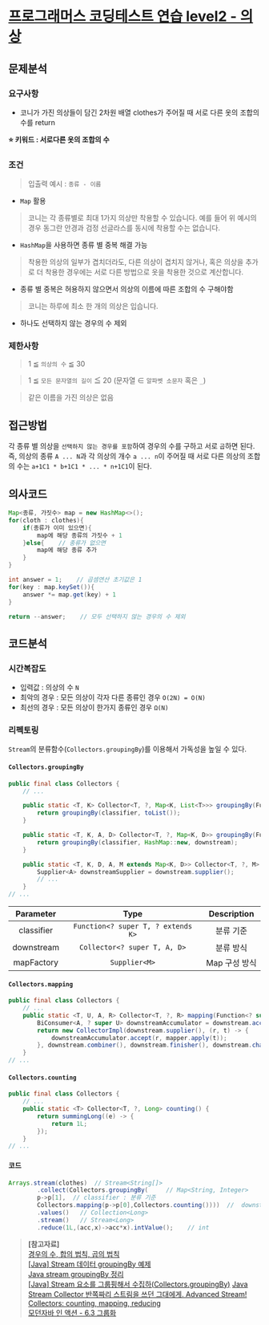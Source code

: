# [프로그래머스 코딩테스트 연습 level2 - 의상](https://school.programmers.co.kr/learn/courses/30/lessons/42578?language=java)

## 문제분석

### 요구사항

* 코니가 가진 의상들이 담긴 2차원 배열 clothes가 주어질 때 서로 다른 옷의 조합의 수를 return

**⭐️ 키워드 : 서로다른 옷의 조합의 수**

### 조건

> 입출력 예시 : `종류 - 이름`

* `Map` 활용

> 코니는 각 종류별로 최대 1가지 의상만 착용할 수 있습니다. 예를 들어 위 예시의 경우 동그란 안경과 검정 선글라스를 동시에 착용할 수는 없습니다.

* `HashMap`을 사용하면 종류 별 중복 해결 가능

> 착용한 의상의 일부가 겹치더라도, 다른 의상이 겹치지 않거나, 혹은 의상을 추가로 더 착용한 경우에는 서로 다른 방법으로 옷을 착용한 것으로 계산합니다.

* 종류 별 중복은 허용하지 않으면서 의상의 이름에 따른 조합의 수 구해야함

> 코니는 하루에 최소 한 개의 의상은 입습니다.

* 하나도 선택하지 않는 경우의 수 제외

### 제한사항

> 1 ≦ `의상의 수` ≦ 30

> 1 ≦ `모든 문자열의 길이` ≦ 20 (문자열 ∈ `알파벳 소문자` 혹은 `_`)

> 같은 이름을 가진 의상은 없음

## 접근방법

각 종류 별 의상을 `선택하지 않는 경우를 포함`하여 경우의 수를 구하고 서로 `곱`하면 된다.
즉, 의상의 종류 `A ... N`과 각 의상의 개수 `a ... n`이 주어질 때 서로 다른 의상의 조합의 수는
`a+1C1 * b+1C1 * ... * n+1C1`이 된다.

## 의사코드

```java
Map<종류, 가짓수> map = new HashMap<>();
for(cloth : clothes){
    if(종류가 이미 있으면){
        map에 해당 종류의 가짓수 + 1
    }else{    // 종류가 없으면
        map에 해당 종류 추가
    }
}

int answer = 1;    // 곱셈연산 초기값은 1
for(key : map.keySet()){
    answer *= map.get(key) + 1
}

return --answer;    // 모두 선택하지 않는 경우의 수 제외
```

## 코드분석

### 시간복잡도

* 입력값 : 의상의 수 `N`
* 최악의 경우 : 모든 의상이 각자 다른 종류인 경우 `O(2N) = O(N)` 
* 최선의 경우 : 모든 의상이 한가지 종류인 경우 `Ω(N)`

### 리펙토링

`Stream`의 분류함수(`Collectors.groupingBy`)를 이용해서 가독성을 높일 수 있다.

#### `Collectors.groupingBy`

```java
public final class Collectors {
    // ...

    public static <T, K> Collector<T, ?, Map<K, List<T>>> groupingBy(Function<? super T, ? extends K> classifier) {
        return groupingBy(classifier, toList());
    }

    public static <T, K, A, D> Collector<T, ?, Map<K, D>> groupingBy(Function<? super T, ? extends K> classifier, Collector<? super T, A, D> downstream) {
        return groupingBy(classifier, HashMap::new, downstream);
    }

    public static <T, K, D, A, M extends Map<K, D>> Collector<T, ?, M> groupingBy(Function<? super T, ? extends K> classifier, Supplier<M> mapFactory, Collector<? super T, A, D> downstream) {
        Supplier<A> downstreamSupplier = downstream.supplier();
        // ...
    }
// ...
```

| Parameter  |               Type               | Description |
|:----------:|:--------------------------------:|:-----------:|
| classifier | `Function<? super T, ? extends K>` |    분류 기준    |
| downstream |    `Collector<? super T, A, D>`    |    분류 방식    |
| mapFactory |           `Supplier<M>`            |  Map 구성 방식  |

#### `Collectors.mapping`

```java
public final class Collectors {
    // ...
    public static <T, U, A, R> Collector<T, ?, R> mapping(Function<? super T, ? extends U> mapper, Collector<? super U, A, R> downstream) {
        BiConsumer<A, ? super U> downstreamAccumulator = downstream.accumulator();
        return new CollectorImpl(downstream.supplier(), (r, t) -> {
            downstreamAccumulator.accept(r, mapper.apply(t));
        }, downstream.combiner(), downstream.finisher(), downstream.characteristics());
    }
// ...
```

#### `Collectors.counting`

```java
public final class Collectors {
    // ...
    public static <T> Collector<T, ?, Long> counting() {
        return summingLong((e) -> {
            return 1L;
        });
    }
// ...
```

#### 코드

```java
Arrays.stream(clothes)  // Stream<String[]>
        .collect(Collectors.groupingBy(     // Map<String, Integer>
        p->p[1],  // classifier : 분류 기준
        Collectors.mapping(p->p[0],Collectors.counting())))  //  downstream : 분류 방식
        .values()   // Collection<Long>
        .stream()   // Stream<Long>
        .reduce(1L,(acc,x)->acc*x).intValue();    // int
```

> **[참고자료]**  
> [경우의 수, 합의 법칙, 곱의 법칙](https://mathbang.net/109#gsc.tab=0)  
> [[Java] Stream 데이터 groupingBy 예제](https://umanking.github.io/2021/07/31/java-stream-grouping-by-example/)  
> [Java stream groupingBy 정리](https://blog.naver.com/PostView.naver?blogId=semtul79&logNo=222209752515&categoryNo=13&parentCategoryNo=0&viewDate=&currentPage=1&postListTopCurrentPage=1&from=search)  
> [[Java] Stream 요소를 그룹핑해서 수집하(Collectors.groupingBy)](https://cornswrold.tistory.com/387)
> [Java Stream Collector 반쪽짜리 스트림을 쓰던 그대에게. Advanced Stream!](https://jeong-pro.tistory.com/229)  
> [Collectors: counting, mapping, reducing](https://gajy.tistory.com/27)  
> [모던자바 인 액션 - 6.3 그룹화](https://product.kyobobook.co.kr/detail/S000001810171)  